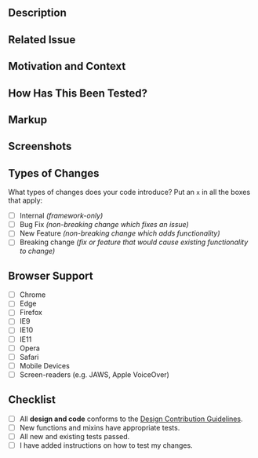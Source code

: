 <!--
                            W A R N I N G

   Please ensure you have followed our contributing guidelines before
             attempting to merge any work into the project.

  TITLE:
    Provide a general summary of your changes in the Title above.

  LABELS:
    Please add appropriate labels to your PR.
    If you've made changes to a specific package, please make sure to select
    the corresponding label.
-->

## Description
<!--
  Describe your changes in detail

  NOTE: This should match the CHANGELOG structure and will be used on release.
-->


## Related Issue
<!-- Please link to the issue here. If an issue doesn't exist, please create one. -->


## Motivation and Context
<!--
  Why is this change required? What problem does it solve? What program is it
  supporting (if any)?
-->


## How Has This Been Tested?
<!--
  Please describe in detail how you tested your changes.

  Include details of your testing environment, and the tests you ran to
  see how your change affects other areas of the code, etc.
-->


## Markup
<!-- If appropriate, please provide markup to compliment your changes. -->


## Screenshots
<!-- If appropriate, please provide screenshots. -->


## Types of Changes

What types of changes does your code introduce? Put an `x` in all the boxes that apply:

- [ ] Internal *(framework-only)*
- [ ] Bug Fix *(non-breaking change which fixes an issue)*
- [ ] New Feature *(non-breaking change which adds functionality)*
- [ ] Breaking change *(fix or feature that would cause existing functionality to change)*

## Browser Support

- [ ] Chrome
- [ ] Edge
- [ ] Firefox
- [ ] IE9
- [ ] IE10
- [ ] IE11
- [ ] Opera
- [ ] Safari
- [ ] Mobile Devices
- [ ] Screen-readers (e.g. JAWS, Apple VoiceOver)

## Checklist

- [ ] All **design and code** conforms to the [Design Contribution Guidelines](https://github.com/sky-uk/toolkit/blob/develop/CONTRIBUTING.md#design-contributions).
- [ ] New functions and mixins have appropriate tests.
- [ ] All new and existing tests passed.
- [ ] I have added instructions on how to test my changes.

